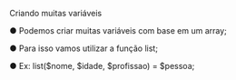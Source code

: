 Criando muitas variáveis

● Podemos criar muitas variáveis com base em um array;

● Para isso vamos utilizar a função list;

● Ex: list($nome, $idade, $profissao) = $pessoa;